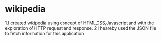 # wikipedia
1.I created wikipedia using concept of HTML,CSS,Javascript and with the exploration of HTTP request and response.
2.I heareby used the JSON file to fetch information for this application
